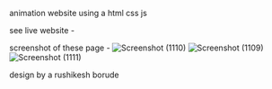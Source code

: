 animation website using a html css js

see live website - 


screenshot of these page - 
![Screenshot (1110)](https://github.com/user-attachments/assets/69164419-d4f1-493c-8bf3-849cc434e628)
![Screenshot (1109)](https://github.com/user-attachments/assets/53b15792-0cd6-4042-b806-63a9116459b2)
![Screenshot (1111)](https://github.com/user-attachments/assets/0ef13731-0547-48a3-be4b-a5f0f6825ad4)



design by a rushikesh borude


